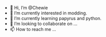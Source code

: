 - 👋 Hi, I’m @Chewie
- 👀 I’m currently interested in modding.
- 🌱 I’m currently learning papyrus and python.
- 💞️ I’m looking to collaborate on ...
- 📫 How to reach me ...

<!---
jlcrisp/jlcrisp is a ✨ special ✨ repository because its `README.md` (this file) appears on your GitHub profile.
You can click the Preview link to take a look at your changes.
--->
